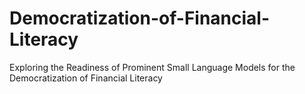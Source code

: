 # Democratization-of-Financial-Literacy
Exploring the Readiness of Prominent Small Language Models for the Democratization of Financial Literacy
